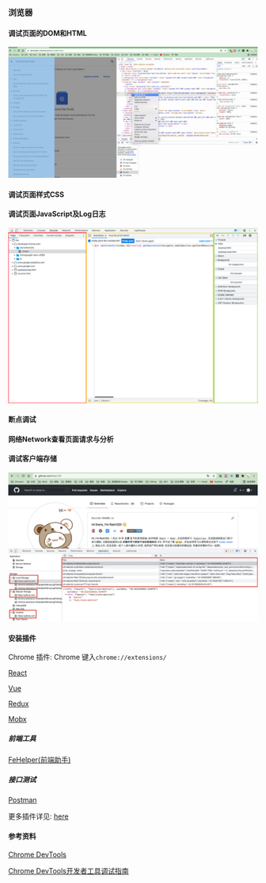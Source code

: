 ### 浏览器

#### 调试页面的DOM和HTML

![devtool-dom](./images/devtool-dom.gif)

#### 调试页面样式CSS

#### 调试页面JavaScript及Log日志

![devtool-sources.png](./images/devtool-sources.png)

#### 断点调试

#### 网络Network查看页面请求与分析

#### 调试客户端存储

![devtool-storage.png](./images/devtool-storage.png)

#### 安装插件

Chrome 插件: Chrome 键入`chrome://extensions/`

[React](https://chrome.google.com/webstore/detail/react-developer-tools/fmkadmapgofadopljbjfkapdkoienihi)

[Vue](https://chrome.google.com/webstore/detail/vuejs-devtools/ljjemllljcmogpfapbkkighbhhppjdbg)

[Redux](https://chrome.google.com/webstore/detail/redux-devtools/lmhkpmbekcpmknklioeibfkpmmfibljd?hl=zh-CN)

[Mobx](https://chrome.google.com/webstore/detail/mobx-developer-tools/pfgnfdagidkfgccljigdamigbcnndkod)

##### 前端工具

[FeHelper(前端助手)](https://chrome.google.com/webstore/detail/fehelper%E5%89%8D%E7%AB%AF%E5%8A%A9%E6%89%8B/pkgccpejnmalmdinmhkkfafefagiiiad)

##### 接口测试

[Postman](https://chrome.google.com/webstore/detail/postman/fhbjgbiflinjbdggehcddcbncdddomop)

更多插件详见: [here](knowledge-map/fe-website?id=工具-amp-插件)

#### 参考资料

[Chrome DevTools](https://developer.chrome.com/docs/devtools/)

[Chrome DevTools开发者工具调试指南](https://www.imooc.com/learn/1164)

